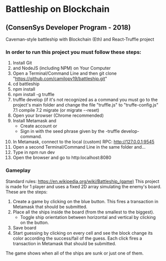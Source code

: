 # Battleship on Blockchain 
## (ConsenSys Developer Program - 2018)
Caveman-style battleship with Blockchain (Eth) and React-Truffle project

### In order to run this project you must follow these steps:

1. Install Git
2. and NodeJS (including NPM) on Your Computer
3. Open a Terminal/Command Line and then git clone "https://github.com/camilopv19/battleship.git"
4. cd battleship
5. npm install
6. npm install -g truffle
7. truffle develop (if it's not recognized as a command you must go to the project's main folder and change the file "truffle.js" to "truffe-config.js"
    7.1 compile
    7.2 migrate (or migrate --reset)
8. Open your browser (Chrome recommended)
9. Install Metamask and
     - Create account or
     - Sign in with the seed phrase given by the -truffle develop- command.
10. In Metamask, connect to the local (custom) RPC: http://127.0.0.1:9545
11. Open a second Terminal/Command Line in the same folder and...
12. Type in npm run dev
13. Open the browser and go to http:localhost:8080

### Gameplay
Standard rules: https://en.wikipedia.org/wiki/Battleship_(game)
This project is made for 1 player and uses a fixed 2D array simulating the enemy's board. These are the steps:

1. Create a game by clicking on the blue button. This fires a transaction in Metamask that should be submitted.
2. Place all the ships inside the board (from the smallest to the biggest).
	- Toggle ship orientation between horizontal and vertical by clicking on the button.
3. Save board
4. Start guessing by clicking on every cell and see the block change its color according the success/fail of the guess. Each click fires a transaction in Metamask that should be submitted.

The game shows when all of the ships are sunk or just one of them.
